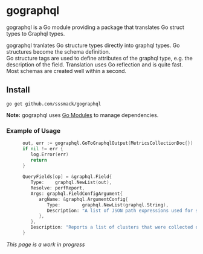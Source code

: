 # gographql


gographql is a Go module providing a package that translates Go struct types to Graphql types.

gographql tranlates Go structure types directly into graphql types.  Go structures become the schema definition.   
Go structure tags are used to define attributes of the graphql type, e.g. the description of the field.
Translation uses Go reflection and is quite fast.    
Most schemas are created well within a second.


## Install

```shell
go get github.com/sssmack/gographql
```

**Note:** gographql uses [Go Modules](https://github.com/golang/go/wiki/Modules) to manage dependencies.


### Example of Usage
```go
      out, err := gographql.GoToGraphqlOutput(MetricsCollectionDoc{})
      if nil != err {  
         log.Error(err)
         return
      }
         
      QueryFields[op] = &graphql.Field{
         Type:    graphql.NewList(out),
         Resolve: perfReport,
         Args: graphql.FieldConfigArgument{
            argName: &graphql.ArgumentConfig{
               Type:        graphql.NewList(graphql.String),
               Description: "A list of JSON path expressions used for selecting the context.",
            },
         },    
         Description: "Reports a list of clusters that were collected on for the context.",
      }
```  
  
  *This page is a work in progress*
